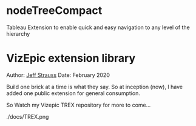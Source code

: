 # nodeTreeCompact
Tableau Extension to enable quick and easy navigation to any level of the hierarchy

# VizEpic extension library

Author: [Jeff Strauss](https://github.com/jstrauss18)
Date: February 2020

Build one brick at a time is what they say.  So at inception (now), I have added one public extension for general consumption.

So Watch my Vizepic TREX repository for more to come...

./docs/TREX.png